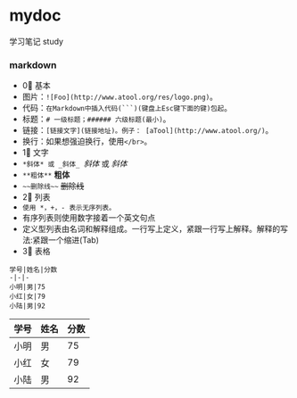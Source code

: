 # mydoc
学习笔记 study

### markdown
* 0⃣️ 基本
* 图片：`![Foo](http://www.atool.org/res/logo.png)`。
* 代码：`在Markdown中插入代码(```)(键盘上Esc键下面的键)包起`。
* 标题：`# 一级标题；###### 六级标题(最小)`。
* 链接：`[链接文字](链接地址)。例子： [aTool](http://www.atool.org/)`。
* 换行：如果想强迫换行，使用`</br>`。
* 1⃣️ 文字
* `*斜体* 或 _斜体_ `*斜体* 或 _斜体_
* `**粗体**` **粗体**
* `~~删除线~~` ~~删除线~~
* 2⃣️ 列表
* `使用 *，+，- 表示无序列表。` 
* 有序列表则使用数字接着一个英文句点
* 定义型列表由名词和解释组成。一行写上定义，紧跟一行写上解释。解释的写法:紧跟一个缩进(Tab)
* 3⃣️ 表格
```
学号|姓名|分数  
-|-|-  
小明|男|75    
小红|女|79    
小陆|男|92
```
学号|姓名|分数
-|-|-
小明|男|75
小红|女|79
小陆|男|92


